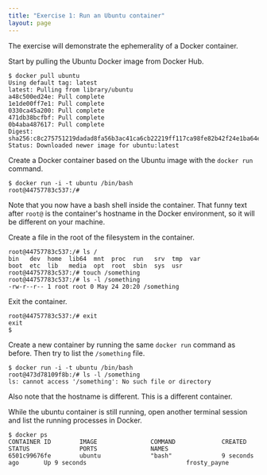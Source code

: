 ```yaml
---
title: "Exercise 1: Run an Ubuntu container"
layout: page
---
```


The exercise will demonstrate the ephemerality of a Docker container.

Start by pulling the Ubuntu Docker image from Docker Hub.

```terminal
$ docker pull ubuntu
Using default tag: latest
latest: Pulling from library/ubuntu
a48c500ed24e: Pull complete
1e1de00ff7e1: Pull complete
0330ca45a200: Pull complete
471db38bcfbf: Pull complete
0b4aba487617: Pull complete
Digest: sha256:c8c275751219dadad8fa56b3ac41ca6cb22219ff117ca98fe82b42f24e1ba64e
Status: Downloaded newer image for ubuntu:latest
```

Create a Docker container based on the Ubuntu image with the `docker run` command.

```terminal
$ docker run -i -t ubuntu /bin/bash
root@44757783c537:/# 
```

Note that you now have a bash shell inside the container. That funny text after `root@` is the container's hostname in the Docker environment, so it will be different on your machine.

Create a file in the root of the filesystem in the container.

```terminal
root@44757783c537:/# ls /
bin   dev  home  lib64  mnt  proc  run   srv  tmp  var
boot  etc  lib   media  opt  root  sbin  sys  usr
root@44757783c537:/# touch /something
root@44757783c537:/# ls -l /something
-rw-r--r-- 1 root root 0 May 24 20:20 /something
```

Exit the container.

```terminal
root@44757783c537:/# exit
exit
$
```

Create a new container by running the same `docker run` command as before. Then try to list the `/something` file.

```terminal
$ docker run -i -t ubuntu /bin/bash
root@473d78109f8b:/# ls -l /something
ls: cannot access '/something': No such file or directory
```

Also note that the hostname is different. This is a different container.

While the ubuntu container is still running, open another terminal session and list the running processes in Docker.

```terminal
$ docker ps
CONTAINER ID        IMAGE               COMMAND             CREATED             STATUS              PORTS               NAMES
6501c99676fe        ubuntu              "bash"              9 seconds ago       Up 9 seconds                            frosty_payne
```
